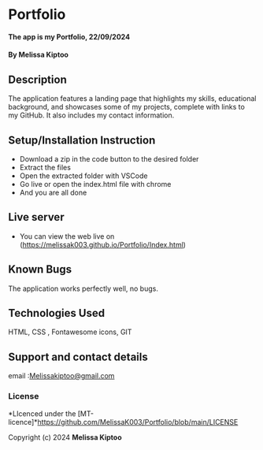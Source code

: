 # Portfolio
#### The app is my Portfolio, 22/09/2024
#### **By Melissa Kiptoo**
## Description
The application features a landing page that highlights my skills, educational background, and showcases some of my projects, complete with links to my GitHub. It also includes my contact information.

## Setup/Installation Instruction
* Download a zip in the code button to the desired folder
* Extract the files
* Open the extracted folder with VSCode
* Go live or open the index.html file with chrome
* And you are all done

## Live server
* You can view the web live on (https://melissak003.github.io/Portfolio/Index.html)

## Known Bugs
The application works perfectly well, no bugs.

## Technologies Used
HTML, CSS , Fontawesome icons, GIT

## Support and contact details
email :Melissakiptoo@gmail.com

### License
*LIcenced under the [MT-licence]*https://github.com/MelissaK003/Portfolio/blob/main/LICENSE

Copyright (c) 2024 **Melissa Kiptoo**
